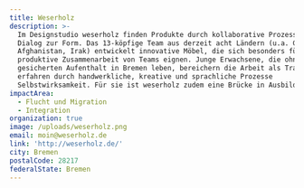 ```yaml
---
title: Weserholz
description: >-
  Im Designstudio weserholz finden Produkte durch kollaborative Prozesse und
  Dialog zur Form. Das 13-köpfige Team aus derzeit acht Ländern (u.a. Gambia,
  Afghanistan, Irak) entwickelt innovative Möbel, die sich besonders für die
  produktive Zusammenarbeit von Teams eignen. Junge Erwachsene, die ohne
  gesicherten Aufenthalt in Bremen leben, bereichern die Arbeit als Trainees und
  erfahren durch handwerkliche, kreative und sprachliche Prozesse
  Selbstwirksamkeit. Für sie ist weserholz zudem eine Brücke in Ausbildung.
impactArea:
  - Flucht und Migration
  - Integration
organization: true
image: /uploads/weserholz.png
email: moin@weserholz.de
link: 'http://weserholz.de/'
city: Bremen
postalCode: 28217
federalState: Bremen
---
```


